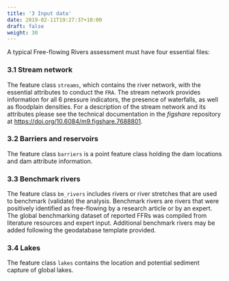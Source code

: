```yaml
---
title: '3 Input data'
date: 2019-02-11T19:27:37+10:00
draft: false
weight: 30
---
```


A typical Free-flowing Rivers assessment must have four essential files:

### 3.1 Stream network
The feature class ``streams``, which contains the river network, with the essential attributes to conduct the ``FRA``. The stream network provides information for all 6 pressure indicators, the presence of waterfalls, as well as floodplain densities. For a description of the stream network and its attributes please see the technical documentation in the *figshare* repository at https://doi.org/10.6084/m9.figshare.7688801.

### 3.2 Barriers and reservoirs
The feature class ``barriers`` is a point feature class holding the dam locations and dam attribute information.

### 3.3 Benchmark rivers
The feature class ``bm_rivers`` includes rivers or river stretches that are used to benchmark (validate) the analysis. Benchmark rivers are rivers that were positively identified as free-flowing by a research article or by an expert. The global benchmarking dataset of reported FFRs was compiled from literature resources and expert input. Additional benchmark rivers may be added following the geodatabase template provided.

### 3.4 Lakes
The feature class ``lakes`` contains the location and potential sediment capture of global lakes.
